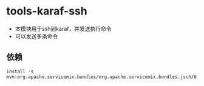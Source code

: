 # tools-karaf-ssh
* 本模块用于ssh到karaf，并发送执行命令
* 可以发送多条命令
## 依赖
```
install -s mvn:org.apache.servicemix.bundles/org.apache.servicemix.bundles.jsch/0.1.55_1
```


